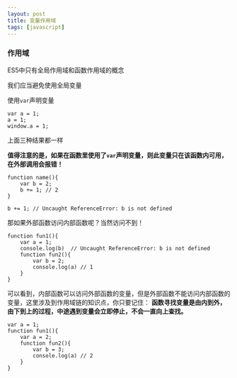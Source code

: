 ```yaml
---
layout: post
title: 变量作用域
tags: [javascript]
---
```



### 作用域

ES5中只有全局作用域和函数作用域的概念  

我们应当避免使用全局变量

使用`var`声明变量

```
var a = 1;
a = 1;
window.a = 1;
```

上面三种结果都一样

**值得注意的是，如果在函数里使用了`var`声明变量，则此变量只在该函数内可用，在外部调用会报错！**

```
function name(){
    var b = 2;
    b += 1; // 2
}

b += 1; // Uncaught ReferenceError: b is not defined
```

那如果外部函数访问内部函数呢？当然访问不到！

```
function fun1(){
    var a = 1;
    console.log(b)  // Uncaught ReferenceError: b is not defined
    function fun2(){
        var b = 2;
        console.log(a) // 1
    }
}
```

可以看到，内部函数可以访问外部函数的变量，但是外部函数不能访问内部函数的变量，这里涉及到作用域链的知识点，你只要记住： **函数寻找变量是由内到外，由下到上的过程，中途遇到变量会立即停止，不会一直向上查找。**


```
var a = 1;
function fun1(){
    var a = 2;
    function fun2(){
        var b = 3;
        console.log(a) // 2
    }
}

```
